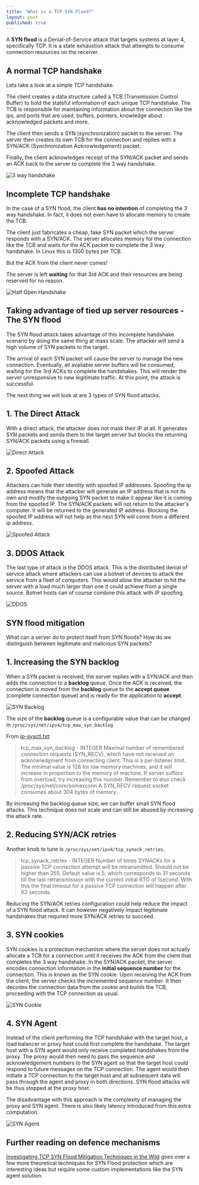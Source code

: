 ```yaml
---
title: "What is a TCP SYN Flood?"
layout: post
published: true
---
```


A **SYN flood** is a Denial-of-Service attack that targets systems at layer 4, specifically TCP. It is a state exhaustion attack that attempts to consume connection resources on the receiver.

## A normal TCP handshake

Lets take a look at a simple TCP handshake.

The client creates a data structure called a TCB (Transmission Control Buffer) to hold the stateful information of each unique TCP handshake. The TCB is responsible for maintaining information about the connection like the ips, and ports that are used, buffers, pointers, knowledge about acknowledged packets and more.

The client then sends a SYN (synchronization) packet to the server. The server then creates its own TCB for the connection and replies with a SYN/ACK (Synchronization Acknowledgement) packet.

Finally, the client acknowledges receipt of the SYN/ACK packet and sends an ACK back to the server to complete the 3 way handshake.

![3 way handshake](/assets/images/posts/syn-flooding/3_way_handshake.png)

## Incomplete TCP handshake

In the case of a SYN flood, the client **has no intention** of completing the 3 way handshake. In fact, it does not even have to allocate memory to create the TCB.

The client just fabricates a cheap, fake SYN packet which the server responds with a SYN/ACK. The server allocates memory for the connection like the TCB and waits for the ACK packet to complete the 3 way handshake. In Linux this is 1300 bytes per TCB.

But the ACK from the client never comes!

The server is left **waiting** for that 3rd ACK and their resources are being reserved for no reason.

![Half Open Handshake](/assets/images/posts/syn-flooding/incomplete_handshake.png)

## Taking advantage of tied up server resources - The SYN flood

The SYN flood attack takes advantage of this incomplete handshake scenario by doing the same thing at mass scale. The attacker will send a high volume of SYN packets to the target.

The arrival of each SYN packet will cause the server to manage the new connection. Eventually, all available server buffers will be consumed, waiting for the 3rd ACKs to complete the handshakes. This will render the server unresponsive to new legitimate traffic. At this point, the attack is successful.

The next thing we will look at are 3 types of SYN flood attacks.

## 1. The Direct Attack

With a direct attack, the attacker does not mask their IP at all. It generates SYN packets and sends them to the target server but blocks the returning SYN/ACK packets using a firewall.

![Direct Attack](/assets/images/posts/syn-flooding/direct_attack.png)

## 2. Spoofed Attack

Attackers can hide their identity with spoofed IP addresses. Spoofing the ip address means that the attacker will generate an IP address that is not its own and modify the outgoing SYN packet to make it appear like it is coming from the spoofed IP. The SYN/ACK packets will not return to the attacker's computer. It will be returned to the generated IP address. Blocking the spoofed IP address will not help as the next SYN will come from a different ip address.

![Spoofed Attack](/assets/images/posts/syn-flooding/spoofed_attack.png)

## 3. DDOS Attack

The last type of attack is the DDOS attack. This is the distributed denial of service attack where attackers can use a botnet of devices to attack the service from a fleet of computers. This would allow the attacker to hit the server with a load much larger than one it could achieve from a single source. Botnet hosts can of course combine this attack with IP spoofing.

![DDOS](/assets/images/posts/syn-flooding/ddos_attack.png)

## SYN flood mitigation

What can a server do to protect itself from SYN floods? How do we distinguish between legitimate and malicious SYN packets?

## 1. Increasing the SYN backlog

When a SYN packet is received, the server replies with a SYN/ACK and then adds the connection to a **backlog** queue. Once the ACK is received, the connection is moved from the **backlog** queue to the **accept queue** (complete connection queue) and is ready for the application to **accept**.

![SYN Backlog](/assets/images/posts/syn-flooding/syn_backlog.png)

The size of the **backlog** queue is a configurable value that can be changed in `/proc/sys/net/ipv4/tcp_max_syn_backlog`

From [ip-sysctl.txt](https://www.kernel.org/doc/Documentation/networking/ip-sysctl.txt):

> tcp_max_syn_backlog - INTEGER
	Maximal number of remembered connection requests (SYN_RECV),
	which have not received an acknowledgment from connecting client.
	This is a per-listener limit.
	The minimal value is 128 for low memory machines, and it will
	increase in proportion to the memory of machine.
	If server suffers from overload, try increasing this number.
	Remember to also check /proc/sys/net/core/somaxconn
	A SYN_RECV request socket consumes about 304 bytes of memory.

By increasing the backlog queue size, we can buffer small SYN flood attacks. This technique does not scale and can still be abused by increasing the attack rate.

## 2. Reducing SYN/ACK retries

Another knob to tune is `/proc/sys/net/ipv4/tcp_synack_retries`.

> tcp_synack_retries - INTEGER
	Number of times SYNACKs for a passive TCP connection attempt will
	be retransmitted. Should not be higher than 255. Default value
	is 5, which corresponds to 31 seconds till the last retransmission
	with the current initial RTO of 1second. With this the final timeout
	for a passive TCP connection will happen after 63 seconds.

Reducing the SYN/ACK retries configuration could help reduce the impact of a SYN flood attack. It can however negatively impact legitimate handshakes that required more SYN/ACK retries to succeed.

## 3. SYN cookies

SYN cookies is a protection mechanism where the server does not actually allocate a TCB for a connection until it receives the ACK from the client that completes the 3 way handshake. In the SYN/ACK packet, the server encodes connection information in the **initial sequence number** for the connection. This is known as the SYN cookie. Upon receiving the ACK from the client, the server checks the incremented sequence number. It then decodes the connection data from the cookie and builds the TCB, proceeding with the TCP connection as usual.

![SYN Cookie](/assets/images/posts/syn-flooding/syn_cookie.png)

## 4. SYN Agent

Instead of the client performing the TCP handshake with the target host, a load balancer or proxy host could first complete the handshake. The target host with a SYN agent would only receive completed handshakes from the proxy. The proxy would then need to pass the sequence and acknowledgement numbers to the SYN agent so that the target host could respond to future messages on the TCP connection. The agent would then initiate a TCP connection to the target host and all subsequent data will pass through the agent and proxy in both directions. SYN flood attacks will be thus stopped at the proxy host.

The disadvantage with this approach is the complexity of managing the proxy and SYN agent. There is also likely latency introduced from this extra computation.

![SYN Agent](/assets/images/posts/syn-flooding/syn_agent.png)

## Further reading on defence mechanisms

[Investigating TCP SYN Flood Mitigation Techniques in the Wild](https://www.net.in.tum.de/fileadmin/TUM/NET/NET-2019-06-1/NET-2019-06-1_14.pdf) goes over a few more theoretical techniques for SYN Flood protection which are interesting ideas but require some custom implementations like the SYN agent solution.
